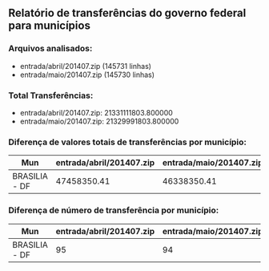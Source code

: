 ## Relatório de transferências do governo federal para municípios
### Arquivos analisados:
* entrada/abril/201407.zip (145731 linhas)
* entrada/maio/201407.zip (145730 linhas)
### Total Transferências:
* entrada/abril/201407.zip: 21331111803.800000
* entrada/maio/201407.zip: 21329991803.800000
### Diferença de valores totais de transferências por município:
| Mun | entrada/abril/201407.zip | entrada/maio/201407.zip | Diff | Percent |
| --- | --- | --- | --- | --- |
| BRASILIA - DF | 47458350.41 | 46338350.41 | -1120000.00 | -2.36 |
### Diferença de número de transferência por município:
| Mun | entrada/abril/201407.zip | entrada/maio/201407.zip | Diff | Percent |
| --- | --- | --- | --- | --- |
| BRASILIA - DF | 95 | 94 | -1 | -1 |
